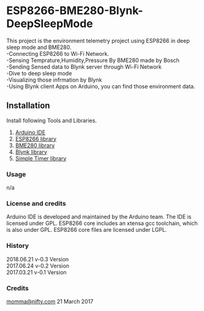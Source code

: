 # ESP8266-BME280-Blynk-DeepSleepMode

This project is the environment telemetry project using ESP8266 in deep sleep mode and BME280.<br>
-Connecting ESP8266 to Wi-Fi Network.<br>
-Sensing Temprature,Humidity,Pressure By BME280 made by Bosch<br>
-Sending Sensed data to Blynk server through Wi-Fi Network<br>
-Dive to deep sleep mode<br>
-Visualizing those infrmation by Blynk<br>
-Using Blynk client Apps on Arduino, you can find those environment data.<br>

## Installation
Install following Tools and Libraries.<br>
1. [Arduino IDE](https://www.arduino.cc/en/Main/Software)<br>
1. [ESP8266 library](https://github.com/esp8266/Arduino)<br>
1. [BME280 library](https://github.com/embeddedadventures/BME280)<br>
1. [Blynk library](https://github.com/blynkkk)<br>
1. [Simple Timer library](http://playground.arduino.cc/Code/SimpleTimer)<br>

### Usage
n/a

### License and credits ###
Arduino IDE is developed and maintained by the Arduino team. The IDE is licensed under GPL.
ESP8266 core includes an xtensa gcc toolchain, which is also under GPL.
ESP8266 core files are licensed under LGPL.


### History
2018.06.21 v-0.3 Version<br>
2017.06.24 v-0.2 Version<br>
2017.03.21 v-0.1 Version<br>

### Credits
momma@nifty.com
21 March 2017


